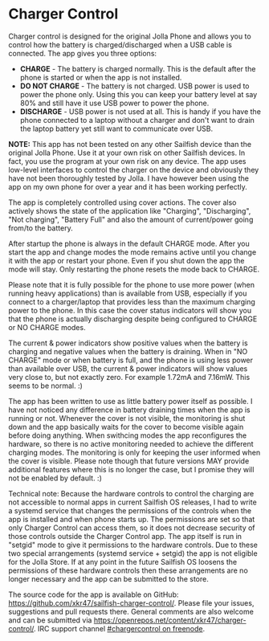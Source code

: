 # Charger Control

Charger control is designed for the original Jolla Phone and allows you to control how the battery is charged/discharged when a USB cable is connected. The app gives you three options:

* **CHARGE** - The battery is charged normally. This is the default after the phone is started or when the app is not installed.
* **DO NOT CHARGE** - The battery is not charged. USB power is used to power the phone only. Using this you can keep your battery level at say 80% and still have it use USB power to power the phone.
* **DISCHARGE** - USB power is not used at all. This is handy if you have the phone connected to a laptop without a charger and don't want to drain the laptop battery yet still want to communicate over USB.

**NOTE:** This app has not been tested on any other Sailfish device than the original Jolla Phone. Use it at your own risk on other Sailfish devices. In fact, you use the program at your own risk on any device. The app uses low-level interfaces to control the charger on the device and obviously they have not been thoroughly tested by Jolla. I have however been using the app on my own phone for over a year and it has been working perfectly.

The app is completely controlled using cover actions. The cover also actively shows the state of the application like "Charging", "Discharging", "Not charging", "Battery Full" and also the amount of current/power going from/to the battery.

After startup the phone is always in the default CHARGE mode. After you start the app and change modes the mode remains active until you change it with the app or restart your phone. Even if you shut down the app the mode will stay. Only restarting the phone resets the mode back to CHARGE.

Please note that it is fully possible for the phone to use more power (when running heavy applications) than is available from USB, especially if you connect to a charger/laptop that provides less than the maximum charging power to the phone. In this case the cover status indicators will show you that the phone is actually discharging despite being configured to CHARGE or NO CHARGE modes.

The current & power indicators show positive values when the battery is charging and negative values when the battery is draining. When in "NO CHARGE" mode or when battery is full, and the phone is using less power than available over USB, the current & power indicators will show values very close to, but not exactly zero. For example 1.72mA and 7.16mW. This seems to be normal. :)

The app has been written to use as little battery power itself as possible. I have not noticed any difference in battery draining times when the app is running or not. Whenever the cover is not visible, the monitoring is shut down and the app basically waits for the cover to become visible again before doing anything. When swithcing modes the app reconfigures the hardware, so there is no active monitoring needed to achieve the different charging modes. The monitoring is only for keeping the user informed when the cover is visible. Please note though that future versions MAY provide additional features where this is no longer the case, but I promise they will not be enabled by default. :)

Technical note: Because the hardware controls to control the charging are not accessible to normal apps in current Sailfish OS releases, I had to write a systemd service that changes the permissions of the controls when the app is installed and when phone starts up. The permissions are set so that only Charger Control can access them, so it does not decrease security of those controls outside the Charger Control app. The app itself is run in "setgid" mode to give it permissions to the hardware controls. Due to these two special arrangements (systemd service + setgid) the app is not eligible for the Jolla Store. If at any point in the future Sailfish OS loosens the permissions of these hardware controls then these arrangements are no longer necessary and the app can be submitted to the store.

The source code for the app is available on GitHub: https://github.com/xkr47/sailfish-charger-control/. Please file your issues, suggestions and pull requests there. General comments are also welcome and can be submitted via https://openrepos.net/content/xkr47/charger-control/. IRC support channel [#chargercontrol on freenode](http://webchat.freenode.net/?channels=%23chargercontrol).
